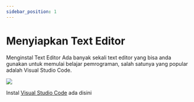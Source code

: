 ```yaml
---
sidebar_position: 1
---
```


# Menyiapkan Text Editor

Menginstal Text Editor
Ada banyak sekali text editor yang bisa anda gunakan untuk memulai belajar pemrograman, salah satunya yang popular adalah Visual Studio Code. 


![](https://lh7-rt.googleusercontent.com/docsz/AD_4nXezTM_NG9FpXgT27CFYK2g5Id5nxy-Xy_KcCFr93xhe2zqzT0irSt2Of3F5Rn3skcaP-C2R8LgI8B8eGY2Pe4X3nw0qKlrG2bp8w9CADSqx_cKMWY7b6fyucvrPEGdb6nT2ZT1_U6Jl7Pk7SomTnel0W_T-n_q6QPKW2l8fBJaXW-SI5uOn5Q?key=ESYW2iUyREQEYzkaKMR1vg)

Instal [Visual Studio Code](https://visualstudio.microsoft.com/)  ada disini 